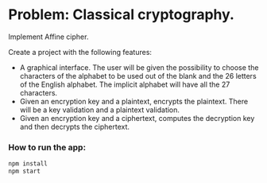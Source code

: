 # Problem: Classical cryptography.

Implement Affine cipher.

Create a project with the following features:
* A graphical interface. The user will be given the possibility to choose the characters of the alphabet to be used out of the blank and the 26 letters of the English alphabet. The implicit alphabet will have all the 27 characters.
* Given an encryption key and a plaintext, encrypts the plaintext. There will be a key validation and a plaintext validation.
* Given an encryption key and a ciphertext, computes the decryption key and then decrypts the ciphertext.

### How to run the app:
```sh
npm install
npm start
```
